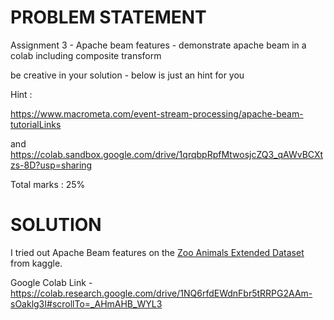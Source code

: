 # PROBLEM STATEMENT

Assignment 3 - Apache beam features - demonstrate apache beam in a colab including composite transform

be creative in your solution - below is just an hint for you

Hint : 

https://www.macrometa.com/event-stream-processing/apache-beam-tutorialLinks 

and https://colab.sandbox.google.com/drive/1qrqbpRpfMtwosjcZQ3_qAWvBCXtzs-8D?usp=sharing

Total marks : 25%


# SOLUTION

I tried out Apache Beam features on the [Zoo Animals Extended Dataset](https://www.kaggle.com/datasets/agajorte/zoo-animals-extended-dataset)  from kaggle. 

Google Colab Link - https://colab.research.google.com/drive/1NQ6rfdEWdnFbr5tRRPG2AAm-sOaklg3I#scrollTo=_AHmAHB_WYL3


